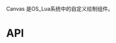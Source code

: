 Canvas 是OS_Lua系统中的自定义绘制组件。



# API
<!-- TOC --&
[drawLine](#drawLine)
[drawPoint ](#drawPoint )
[drawRect ](#drawRect )
[drawRoundRect ](#drawRoundRect )
[drawCircle ](#drawCircle )
[drawOval ](#drawOval )
[drawArc ](#drawArc )
[drawText ](#drawText )
[drawImage ](#drawImage )
[color ](#color )
[alpha ](#alpha )
[strokeWidth ](#strokeWidth )
[textSize  ](#textSize  )
[font ](#font )
[bold ](#bold )
[resetPaint ](#resetPaint )
[translate ](#translate )
[scale ](#scale )
[rotate ](#rotate )
[skew ](#skew )
[nativeObj ](#nativeObj )
[save ](#save )
[restore ](#restore )
[clipRect ](#clipRect )
[size  ](#size  )
<!-- /TOC --&







# a. 绘制API

##drawLine
| api  |参数   |返回参数   |平台   |备注|
| ------------ | ------------ | ------------ | ------------ |
|    drawLine    |   x1: Number<br&y1: Number<br&x2: Number<br&y2: Number   |  -   |   -  |    绘制线条。(x1,y1), (x2, y2)分别为起点终点   |

    例:
    canvas:drawLine(0,23,50,100)

##drawPoint
| api  |参数   |返回参数   |平台   |备注|
| ------------ | ------------ | ------------ | ------------ |
|   drawPoint     |   x: Number<br&y: Number   |    - |  -   |    绘制点   |

    例:
    canvas:drawPoint(2,5)

##drawRect
| api  |参数   |返回参数   |平台   |备注|
| ------------ | ------------ | ------------ | ------------ |
|    drawRect    |   x: Number<br&y: Number<br&w: Number<br&h: Number   |    - |  -   |   绘制矩形。x起点x坐标，y起点y坐标，w宽度，h高度    |

    例:
    canvas:drawRect(100,3,0,50)

##drawRoundRect
| api  |参数   |返回参数   |平台   |备注|
| ------------ | ------------ | ------------ | ------------ |
|   drawRoundRect     |   x: Number<br&y: Number<br&w: Number<br&h: Number<br&rx: Number<br&ry: Number   |    - |  -   |   绘制圆角矩形<br&x起点x坐标<br&y起点y坐标<br&w宽度，h高度<br&rx为x轴圆角半径<br&ry为y轴圆角半径    |

    例:
    canvas:drawRoundRect(10,10,100,10010,5)

##drawCircle
| api  |参数   |返回参数   |平台   |备注|
| ------------ | ------------ | ------------ | ------------ |
|   drawCircle     |   x: Number<br&y: Number<br&r: Number   |    - |  -   |   绘制圆。(x, y)为圆心坐标，r为半径    |

    例:
    canvas:drawCircle(100,100,10)

##drawOval
| api  |参数   |返回参数   |平台   |备注|
| ------------ | ------------ | ------------ | ------------ |
|    drawOval    |   x: Number<br&y: Number<br&rx: Number<br&ry: Number   |    - |  -   |   绘制椭圆。(x, y)为圆心坐标，rx, ry为椭圆半径    |

    例:
    canvas:drawOval(50,50,10,15)

##drawArc
| api  |参数   |返回参数   |平台   |备注|
| ------------ | ------------ | ------------ | ------------ |
|    drawArc    |   x: Number<br&y: Number<br&w: Number<br&h: Number<br&startAngle: Number<br&sweepAngle: Number<br&useCenter: Boolean   |    - |  -   |  绘制扇形<br&(x,y)为左上角坐标<br&(w,h)为扇形宽高<br&startAngle为开始角度<br&sweepAngle为覆盖角度, useCenter为是否覆盖完整扇形面积（默认为false）     |

    例:
    canvas:drawArc(10,10,50,50,30,90,ture)

##drawText
| api  |参数   |返回参数   |平台   |备注|
| ------------ | ------------ | ------------ | ------------ |
|   drawText     |   text: String/StyledString/Unicode<br&x: Number<br&y:Number   |    - |  -   |   绘制文本    |

    例:
    canvas:drawText("label",10,10)

##drawImage
| api  |参数   |返回参数   |平台   |备注|
| ------------ | ------------ | ------------ | ------------ |
|   drawImage     |    image: String/Image <br&x: Number<br&y: Number<br&w: Number<br&h: Number  |    - |  -   |   绘制图片，支持本地图和Image对象    |

    例:
	img=image()
	img:image("http://g.alicdn.com/ju/lua/2.0.25/doc/icon.png")
    canvas:drawImage(img,10,10,100,100)

# b. 画笔属性API

##color
| api  |参数   |返回参数   |平台   |备注|
| ------------ | ------------ | ------------ | ------------ |
|    color    |  color: Number    |    - |  -   |  设置画笔颜色     |

    例:
    canvas:color(0xff0000)

##alpha
| api  |参数   |返回参数   |平台   |备注|
| ------------ | ------------ | ------------ | ------------ |
|   alpha     |   alpha: Number   |    - |  -   |    设置画笔透明度   |

    例:
    canvas:alpha(0.5)

##strokeWidth
| api  |参数   |返回参数   |平台   |备注|
| ------------ | ------------ | ------------ | ------------ |
|    strokeWidth    |   w: Number   |    - |  -   |   设置画笔粗细    |

    例:
    canvas:strokeWidth(3)

##style
| api  |参数   |返回参数   |平台   |备注|
| ------------ | ------------ | ------------ | ------------ |
|   style     |   style: PaintStyle   |    - |  -   |    设置画笔填充样式   |

    例:
    canvas:style(PaintStyle.STROKE)

###### PaintStyle
	'''
	1	FILL					 -      填充
	2	STROKE				-	 中空
	3	EOFILL			    IOS   中空
	4	FILLSTROKE		IOS	中空
	5	EOFILLSTROKE	IOS	中空
	'''

##textSize
| api  |参数   |返回参数   |平台   |备注|
| ------------ | ------------ | ------------ | ------------ |
|  textSize      |   size: Number   |    - |  -   |  设置文本字体大小     |

    例:
    canvas:textSize(20)

##font
| api  |参数   |返回参数   |平台   |备注|
| ------------ | ------------ | ------------ | ------------ |
|   font     |   name: String   |    - |  -   |    设置字体名称   |

    例:
    canvas:font("JHSIconfont ")

##bold
| api  |参数   |返回参数   |平台   |备注|
| ------------ | ------------ | ------------ | ------------ |
|  bold      |   bold: Boolean   |    - |  -   |    设置是否粗体   |

    例:
    canvas:bold(ture)

##resetPaint
| api  |参数   |返回参数   |平台   |备注|
| ------------ | ------------ | ------------ | ------------ |
|    resetPaint    |   -   |    - |  -   |   重置画笔所有属性    |

    例:
    canvas:resetPaint()

# c. 画布变换API

##translate
| api  |参数   |返回参数   |平台   |备注|
| ------------ | ------------ | ------------ | ------------ |
|   translate     |   dx: Number<br&dy: Number   |    - |  -   |    位移变换，dx为x轴移动距离，dy为y轴移动距离   |

    例:
    canvas:translate(50,30)

##scale
| api  |参数   |返回参数   |平台   |备注|
| ------------ | ------------ | ------------ | ------------ |
|   scale     |  sx: Number<br&sy: Number    |    - |  -   |   缩放变换，sx为x轴缩放比率，sy为y轴缩放比率    |

    例:
    canvas:scale(5,6)

##rotate
| api  |参数   |返回参数   |平台   |备注|
| ------------ | ------------ | ------------ | ------------ |
|   rotate     |  r: Number<br&x: Number<br&y: Number    |    - |  -   |   旋转变换，r为角度；(x,y) 坐标（可选）    |

    例:
    canvas:rotate(10,20,30)

##skew
| api  |参数   |返回参数   |平台   |备注|
| ------------ | ------------ | ------------ | ------------ |
|   skew     |  x: Number<br&y: Number    |    - |  Android    |    斜切变换，xy斜切比率   |

    例:
    canvas:skew(3,4)

# d. 其它API

##nativeObj
| api  |参数   |返回参数   |平台   |备注|
| ------------ | ------------ | ------------ | ------------ |
|   nativeObj     |  -    |    native canvas |  -   |   获取对应的native对象    |

    例:
    print(canvas:nativeObj())

##save
| api  |参数   |返回参数   |平台   |备注|
| ------------ | ------------ | ------------ | ------------ |
|    save    |   -   |    - |  -   |   保存当前画布状态    |

    例:
    canvas:save()

##restore
| api  |参数   |返回参数   |平台   |备注|
| ------------ | ------------ | ------------ | ------------ |
|    restore    |  -    |    - |  -   |  恢复当前画布状态     |

    例:
    canvas:restore()

##clipRect
| api  |参数   |返回参数   |平台   |备注|
| ------------ | ------------ | ------------ | ------------ |
|   clipRect     |   left: Number<br&top: Number<br&right: Number<br&bottom: Number   |    - |  -   |    裁剪矩形区域   |

    例:
    canvas:clipRect(100,30,40,50)

##size
| api  |参数   |返回参数   |平台   |备注|
| ------------ | ------------ | ------------ | ------------ |
|   size     |  -    |    w, h |  -   |   获取画布尺寸    |

    例:
    canvas:size()



